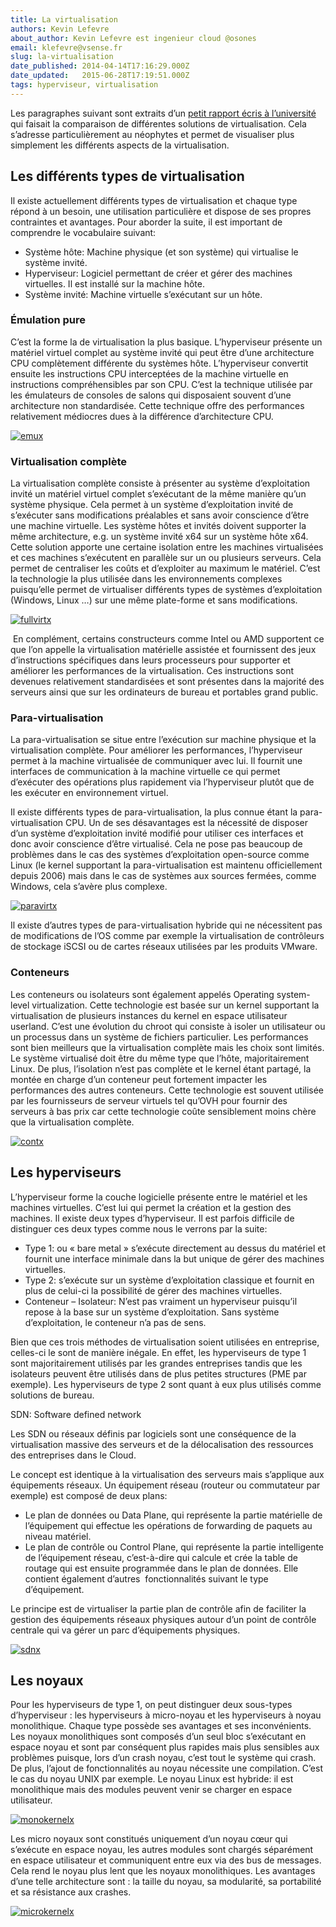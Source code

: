 ```yaml
---
title: La virtualisation
authors: Kevin Lefevre
about_author: Kevin Lefevre est ingenieur cloud @osones
email: klefevre@vsense.fr
slug: la-virtualisation
date_published: 2014-04-14T17:16:29.000Z
date_updated:   2015-06-28T17:19:51.000Z
tags: hyperviseur, virtualisation
---
```



Les paragraphes suivant sont extraits d’un [petit rapport écris à l’université](https://drive.google.com/file/d/0B-y_lX94BMsQZ2dIZnJQNUVxcmM/edit?usp=sharing) qui faisait la comparaison de différentes solutions de virtualisation. Cela s’adresse particulièrement au néophytes et permet de visualiser plus simplement les différents aspects de la virtualisation.


## Les différents types de virtualisation

Il existe actuellement différents types de virtualisation et chaque type répond à un besoin, une utilisation particulière et dispose de ses propres contraintes et avantages. Pour aborder la suite, il est important de comprendre le vocabulaire suivant:

- Système hôte: Machine physique (et son système) qui virtualise le système invité.
- Hyperviseur: Logiciel permettant de créer et gérer des machines virtuelles. Il est installé sur la machine hôte.
- Système invité: Machine virtuelle s’exécutant sur un hôte.

### Émulation pure

C’est la forme la de virtualisation la plus basique. L’hyperviseur présente un matériel virtuel complet au système invité qui peut être d’une architecture CPU complètement différente du systèmes hôte. L’hyperviseur convertit ensuite les instructions CPU interceptées de la machine virtuelle en instructions compréhensibles par son CPU. C’est la technique utilisée par les émulateurs de consoles de salons qui disposaient souvent d’une architecture non standardisée. Cette technique offre des performances relativement médiocres dues à la différence d’architecture CPU.

[![emux](http://res.cloudinary.com/vsense/image/upload/v1435508390/emux_tkiyiw.png)](http://res.cloudinary.com/vsense/image/upload/v1435508390/emux_tkiyiw.png)

### Virtualisation complète

La virtualisation complète consiste à présenter au système d’exploitation invité un matériel virtuel complet s’exécutant de la même manière qu’un système physique. Cela permet à un système d’exploitation invité de s’exécuter sans modifications préalables et sans avoir conscience d’être une machine virtuelle. Les système hôtes et invités doivent supporter la même architecture, e.g. un système invité x64 sur un système hôte x64. Cette solution apporte une certaine isolation entre les machines virtualisées et ces machines s’exécutent en parallèle sur un ou plusieurs serveurs. Cela permet de centraliser les coûts et d’exploiter au maximum le matériel. C’est la technologie la plus utilisée dans les environnements complexes puisqu’elle permet de virtualiser différents types de systèmes d’exploitation (Windows, Linux …) sur une même plate-forme et sans modifications.

[![fullvirtx](http://res.cloudinary.com/vsense/image/upload/v1435508389/fullvirtx_xvaoft.png)](http://res.cloudinary.com/vsense/image/upload/v1435508389/fullvirtx_xvaoft.png)

 En complément, certains constructeurs comme Intel ou AMD supportent ce que l’on appelle la virtualisation matérielle assistée et fournissent des jeux d’instructions spécifiques dans leurs processeurs pour supporter et améliorer les performances de la virtualisation. Ces instructions sont devenues relativement standardisées et sont présentes dans la majorité des serveurs ainsi que sur les ordinateurs de bureau et portables grand public.

### Para-virtualisation

La para-virtualisation se situe entre l’exécution sur machine physique et la virtualisation complète. Pour améliorer les performances, l’hyperviseur permet à la machine virtualisée de communiquer avec lui. Il fournit une interfaces de communication à la machine virtuelle ce qui permet d’exécuter des opérations plus rapidement via l’hyperviseur plutôt que de les exécuter en environnement virtuel.

Il existe différents types de para-virtualisation, la plus connue étant la para-virtualisation CPU. Un de ses désavantages est la nécessité de disposer d’un système d’exploitation invité modifié pour utiliser ces interfaces et donc avoir conscience d’être virtualisé. Cela ne pose pas beaucoup de problèmes dans le cas des systèmes d’exploitation open-source comme Linux (le kernel supportant la para-virtualisation est maintenu officiellement depuis 2006) mais dans le cas de systèmes aux sources fermées, comme Windows, cela s’avère plus complexe.

[![paravirtx](http://res.cloudinary.com/vsense/image/upload/v1435508387/paravirtx_gfj2zt.png)](http://res.cloudinary.com/vsense/image/upload/v1435508387/paravirtx_gfj2zt.png)

Il existe d’autres types de para-virtualisation hybride qui ne nécessitent pas de modifications de l’OS comme par exemple la virtualisation de contrôleurs de stockage iSCSI ou de cartes réseaux utilisées par les produits VMware.

### Conteneurs

Les conteneurs ou isolateurs sont également appelés Operating system-level virtualization. Cette technologie est basée sur un kernel supportant la virtualisation de plusieurs instances du kernel en espace utilisateur userland. C’est une évolution du chroot qui consiste à isoler un utilisateur ou un processus dans un système de fichiers particulier. Les performances sont bien meilleurs que la virtualisation complète mais les choix sont limités. Le système virtualisé doit être du même type que l’hôte, majoritairement Linux. De plus, l’isolation n’est pas complète et le kernel étant partagé, la montée en charge d’un conteneur peut fortement impacter les performances des autres conteneurs. Cette technologie est souvent utilisée par les fournisseurs de serveur virtuels tel qu’OVH pour fournir des serveurs à bas prix car cette technologie coûte sensiblement moins chère que la virtualisation complète.

[![contx](http://res.cloudinary.com/vsense/image/upload/v1435508391/contx_nqef7p.png)](http://res.cloudinary.com/vsense/image/upload/v1435508391/contx_nqef7p.png)


## Les hyperviseurs

L’hyperviseur forme la couche logicielle présente entre le matériel et les machines virtuelles. C’est lui qui permet la création et la gestion des machines. Il existe deux types d’hyperviseur. Il est parfois difficile de distinguer ces deux types comme nous le verrons par la suite:

- Type 1: ou « bare metal » s’exécute directement au dessus du matériel et fournit une interface minimale dans la but unique de gérer des machines virtuelles.
- Type 2: s’exécute sur un système d’exploitation classique et fournit en plus de celui-ci la possibilité de gérer des machines virtuelles.
- Conteneur – Isolateur: N’est pas vraiment un hyperviseur puisqu’il repose à la base sur un système d’exploitation. Sans système d’exploitation, le conteneur n’a pas de sens.

Bien que ces trois méthodes de virtualisation soient utilisées en entreprise, celles-ci le sont de manière inégale. En effet, les hyperviseurs de type 1 sont majoritairement utilisés par les grandes entreprises tandis que les isolateurs peuvent être utilisés dans de plus petites structures (PME par exemple). Les hyperviseurs de type 2 sont quant à eux plus utilisés comme solutions de bureau.

SDN: Software defined network

Les SDN ou réseaux définis par logiciels sont une conséquence de la virtualisation massive des serveurs et de la délocalisation des ressources des entreprises dans le Cloud.

Le concept est identique à la virtualisation des serveurs mais s’applique aux équipements réseaux. Un équipement réseau (routeur ou commutateur par exemple) est composé de deux plans:

- Le plan de données ou Data Plane, qui représente la partie matérielle de l’équipement qui effectue les opérations de forwarding de paquets au niveau matériel.
- Le plan de contrôle ou Control Plane, qui représente la partie intelligente de l’équipement réseau, c’est-à-dire qui calcule et crée la table de routage qui est ensuite programmée dans le plan de données. Elle contient également d’autres  fonctionnalités suivant le type d’équipement.

Le principe est de virtualiser la partie plan de contrôle afin de faciliter la gestion des équipements réseaux physiques autour d’un point de contrôle centrale qui va gérer un parc d’équipements physiques.

[![sdnx](http://res.cloudinary.com/vsense/image/upload/v1435508387/sdnx_h9ha78.png)](http://res.cloudinary.com/vsense/image/upload/v1435508387/sdnx_h9ha78.png)


## Les noyaux

Pour les hyperviseurs de type 1, on peut distinguer deux sous-types d’hyperviseur : les hyperviseurs à micro-noyau et les hyperviseurs à noyau monolithique. Chaque type possède ses avantages et ses inconvénients. Les noyaux monolithiques sont composés d’un seul bloc s’exécutant en espace noyau et sont par conséquent plus rapides mais plus sensibles aux problèmes puisque, lors d’un crash noyau, c’est tout le système qui crash. De plus, l’ajout de fonctionnalités au noyau nécessite une compilation. C’est le cas du noyau UNIX par exemple. Le noyau Linux est hybride: il est monolithique mais des modules peuvent venir se charger en espace utilisateur.

[![monokernelx](http://res.cloudinary.com/vsense/image/upload/v1435508388/monokernelx_u2nvhq.png)](http://res.cloudinary.com/vsense/image/upload/v1435508388/monokernelx_u2nvhq.png)

Les micro noyaux sont constitués uniquement d’un noyau cœur qui s’exécute en espace noyau, les autres modules sont chargés séparément en espace utilisateur et communiquent entre eux via des bus de messages. Cela rend le noyau plus lent que les noyaux monolithiques. Les avantages d’une telle architecture sont : la taille du noyau, sa modularité, sa portabilité et sa résistance aux crashes.

[![microkernelx](http://res.cloudinary.com/vsense/image/upload/v1435508389/microkernelx_mjawzt.png)](http://res.cloudinary.com/vsense/image/upload/v1435508389/microkernelx_mjawzt.png)



